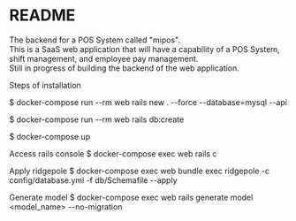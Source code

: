 # README

The backend for a POS System called "mipos".<br>
This is a SaaS web application that will have a capability of a POS System, shift management, and employee pay management.<br>
Still in progress of building the backend of the web application.

Steps of installation

$ docker-compose run --rm web rails new . --force --database=mysql --api

$ docker-compose run --rm web rails db:create

$ docker-compose up

Access rails console
$ docker-compose exec web rails c

Apply ridgepole
$ docker-compose exec web bundle exec ridgepole -c config/database.yml -f db/Schemafile --apply 

Generate model
$ docker-compose exec web rails generate model <model_name> --no-migration
